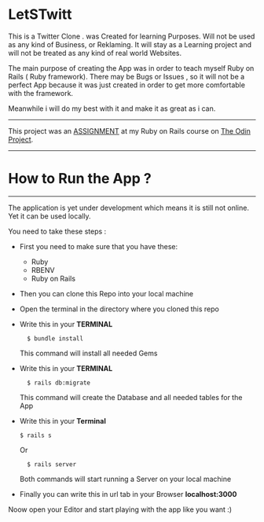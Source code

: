 # LetSTwitt

This is a Twitter Clone . was Created for learning Purposes.
Will not be used as any kind of Business, or Reklaming.
It will stay as a Learning project and will not be treated as any kind of real world Websites.

The main purpose of creating the App was in order to teach myself Ruby on Rails ( Ruby framework).
There may be Bugs or Issues , so it will not be a perfect App because it was just created in order to get more comfortable with the framework.

Meanwhile i will do my best with it and make it as great as i can.

---

This project was an [ASSIGNMENT](https://www.theodinproject.com/lessons/authentication) at my Ruby on Rails course on [The Odin Project](https://www.theodinproject.com/dashboard).

---

# How to Run the App ? 

--------------------------
The application is yet under development which means it is still not online. 
Yet it can be used locally. 

You need to take these steps : 

* First you need to make sure that you have these:
  * Ruby
  * RBENV
  * Ruby on Rails
* Then you can clone this Repo into your local machine
* Open the terminal in the directory where you cloned this repo
* Write this in your **TERMINAL**
  ```
    $ bundle install
  ```
  This command will install all needed Gems 
* Write this in your **TERMINAL**
  ```
    $ rails db:migrate
  ```
  This command will create the Database and all needed tables for the App
* Write this in your **Terminal**
  ```
  $ rails s
  ```
  Or

  ```
    $ rails server
  ```
  Both commands will start running a Server on your local machine 
* Finally you can write this in url tab in your Browser
  **localhost:3000**

Noow open your Editor and start playing with the app like you want :)
